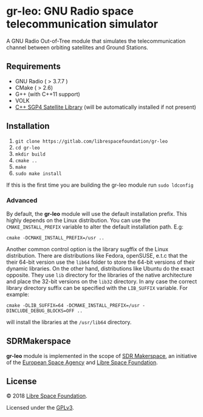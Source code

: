 # gr-leo: GNU Radio space telecommunication simulator

A GNU Radio Out-of-Tree module that simulates the telecommunication channel between orbiting satellites and Ground Stations.

## Requirements
* GNU Radio ( > 3.7.7 )
* CMake ( > 2.6)
* G++ (with C++11 support)
* VOLK
* [C++ SGP4 Satellite Library](https://github.com/dnwrnr/sgp4) (will be automatically installed if not present)

## Installation

1. `git clone https://gitlab.com/librespacefoundation/gr-leo`
2. `cd gr-leo`
3. `mkdir build`
4. `cmake ..`
5. `make`
6. `sudo make install`

If this is the first time you are building the gr-leo module run
`sudo ldconfig`

### Advanced
By default, the **gr-leo** module will use the default installation prefix.
This highly depends on the Linux distribution. You can use the `CMAKE_INSTALL_PREFIX`
variable to alter the default installation path.
E.g:

`cmake -DCMAKE_INSTALL_PREFIX=/usr ..`

Another common control option is the library sugffix of the Linux distribution.
There are distributions like Fedora, openSUSE, e.t.c that the their 64-bit version
use the `lib64` folder to store the 64-bit versions of their dynamic libraries.
On the other hand, distributions like Ubuntu do the exact opposite. They use
`lib` directory for the libraries of the native architecture and place the 32-bit versions
on the `lib32` directory. In any case the correct library directory suffix
can be specified with the `LIB_SUFFIX` variable. For example:

`cmake -DLIB_SUFFIX=64 -DCMAKE_INSTALL_PREFIX=/usr -DINCLUDE_DEBUG_BLOCKS=OFF ..`

will install the libraries at the `/usr/lib64` directory.

## SDRMakerspace
**gr-leo** module is implemented in the scope of [SDR Makerspace](https://sdrmaker.space/), an initiative of the [European Space Agency](https://esa.int) and [Libre Space Foundation](https://libre.space). 

## License
&copy; 2018 [Libre Space Foundation](http://librespacefoundation.org).

Licensed under the [GPLv3](LICENSE).
